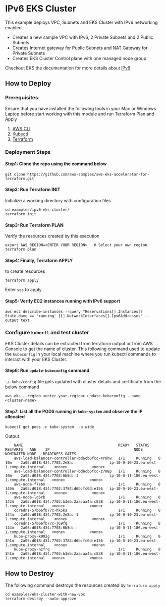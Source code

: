 # IPv6 EKS Cluster

This example deploys VPC, Subnets and EKS Cluster with IPv6 networking enabled
 - Creates a new sample VPC with IPv6, 2 Private Subnets and 2 Public Subnets
 - Creates Internet gateway for Public Subnets and NAT Gateway for Private Subnets
 - Creates EKS Cluster Control plane with one managed node group

Checkout EKS the documentation for more details about [IPv6](https://docs.aws.amazon.com/eks/latest/userguide/cni-ipv6.html)

## How to Deploy
### Prerequisites:
Ensure that you have installed the following tools in your Mac or Windows Laptop before start working with this module and run Terraform Plan and Apply
1. [AWS CLI](https://docs.aws.amazon.com/cli/latest/userguide/install-cliv2.html)
3. [Kubectl](https://Kubernetes.io/docs/tasks/tools/)
4. [Terraform](https://learn.hashicorp.com/tutorials/terraform/install-cli)

### Deployment Steps
#### Step1: Clone the repo using the command below

```shell script
git clone https://github.com/aws-samples/aws-eks-accelerator-for-terraform.git
```

#### Step2: Run Terraform INIT
Initialize a working directory with configuration files

```shell script
cd examples/ipv6-eks-cluster/
terraform init
```

#### Step3: Run Terraform PLAN
Verify the resources created by this execution

```shell script
export AWS_REGION=<ENTER YOUR REGION>   # Select your own region
terraform plan
```

#### Step4: Finally, Terraform APPLY
to create resources

```shell script
terraform apply
```
Enter `yes` to apply

#### Step5: Verify EC2 instances running with IPv6 support

```shell script
aws ec2 describe-instances --query "Reservations[].Instances[? State.Name == 'running' ][].NetworkInterfaces[].Ipv6Addresses" --output text
```

### Configure `kubectl` and test cluster
EKS Cluster details can be extracted from terraform output or from AWS Console to get the name of cluster.
This following command used to update the `kubeconfig` in your local machine where you run kubectl commands to interact with your EKS Cluster.

#### Step6: Run `update-kubeconfig` command

`~/.kube/config` file gets updated with cluster details and certificate from the below command

```shell script
aws eks --region <enter-your-region> update-kubeconfig --name <cluster-name>
```

#### Step7: List all the PODS running in `kube-system` and observe the **IP allocated**

```shell script
kubectl get pods -n kube-system  -o wide  
```
Output

        NAME                                           READY   STATUS    RESTARTS   AGE    IP                                      NODE                                        NOMINATED NODE   READINESS GATES
        aws-load-balancer-controller-bd6cb6fcc-4r8hw   1/1     Running   0          10m    2a05:d018:434:7702:2e8a::               ip-10-0-10-23.eu-west-1.compute.internal    <none>           <none>
        aws-load-balancer-controller-bd6cb6fcc-z7m8p   1/1     Running   0          10m    2a05:d018:434:7703:6b5d::1              ip-10-0-11-186.eu-west-1.compute.internal   <none>           <none>
        aws-node-f7s6m                                 1/1     Running   0          140m   2a05:d018:434:7702:3784:d6b:fc0d:e156   ip-10-0-10-23.eu-west-1.compute.internal    <none>           <none>
        aws-node-lg5rb                                 1/1     Running   0          142m   2a05:d018:434:7703:b3eb:2aa:aa4a:c838   ip-10-0-11-186.eu-west-1.compute.internal   <none>           <none>
        coredns-57b66fb77c-hk5ks                       1/1     Running   0          144m   2a05:d018:434:7702:2e8a::1              ip-10-0-10-23.eu-west-1.compute.internal    <none>           <none>
        coredns-57b66fb77c-j69fq                       1/1     Running   0          144m   2a05:d018:434:7703:6b5d::               ip-10-0-11-186.eu-west-1.compute.internal   <none>           <none>
        kube-proxy-k992g                               1/1     Running   0          3h1m   2a05:d018:434:7702:3784:d6b:fc0d:e156   ip-10-0-10-23.eu-west-1.compute.internal    <none>           <none>
        kube-proxy-nzfrq                               1/1     Running   0          3h1m   2a05:d018:434:7703:b3eb:2aa:aa4a:c838   ip-10-0-11-186.eu-west-1.compute.internal   <none>           <none>


## How to Destroy
The following command destroys the resources created by `terraform apply`

```shell script
cd examples/eks-cluster-with-new-vpc
terraform destroy --auto-approve
```


<!--- BEGIN_TF_DOCS --->


<!--- END_TF_DOCS --->
